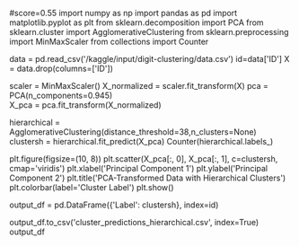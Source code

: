 #score=0.55
import numpy as np
import pandas as pd
import matplotlib.pyplot as plt 
from sklearn.decomposition import PCA
from sklearn.cluster import AgglomerativeClustering
from sklearn.preprocessing import MinMaxScaler
from collections import Counter

data = pd.read_csv('/kaggle/input/digit-clustering/data.csv')
id=data['ID']
X = data.drop(columns=['ID'])

scaler = MinMaxScaler()
X_normalized = scaler.fit_transform(X)
pca = PCA(n_components=0.945)  
X_pca = pca.fit_transform(X_normalized)

hierarchical = AgglomerativeClustering(distance_threshold=38,n_clusters=None)
clustersh = hierarchical.fit_predict(X_pca)
Counter(hierarchical.labels_)

plt.figure(figsize=(10, 8))
plt.scatter(X_pca[:, 0], X_pca[:, 1], c=clustersh, cmap='viridis')
plt.xlabel('Principal Component 1')
plt.ylabel('Principal Component 2')
plt.title('PCA-Transformed Data with Hierarchical Clusters')
plt.colorbar(label='Cluster Label')
plt.show()

output_df = pd.DataFrame({'Label': clustersh}, index=id)

output_df.to_csv('cluster_predictions_hierarchical.csv', index=True)
output_df
